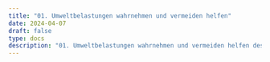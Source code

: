 ```yaml
---
title: "01. Umweltbelastungen wahrnehmen und vermeiden helfen"
date: 2024-04-07
draft: false
type: docs
description: "01. Umweltbelastungen wahrnehmen und vermeiden helfen description"
---
```


